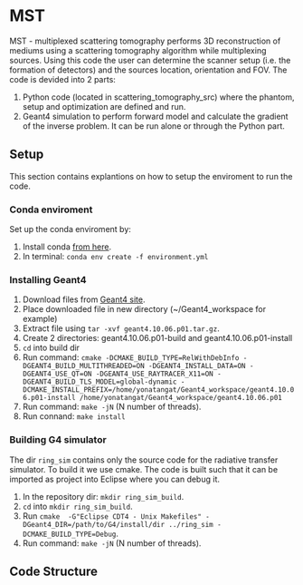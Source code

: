 # MST
MST - multiplexed scattering tomography performs 3D reconstruction of mediums using a scattering tomography algorithm while multiplexing sources.
Using this code the user can determine the scanner setup (i.e. the formation of detectors) and the sources location, orientation and FOV.
The code is devided into 2 parts:
1. Python code (located in scattering_tomography_src) where the phantom, setup and optimization are defined and run.
2. Geant4 simulation to perform forward model and calculate the gradient of the inverse problem. It can be run alone or through the Python part.

##  Setup
This section contains explantions on how to setup the enviroment to run the code.

### Conda enviroment
Set up the conda enviroment by:
1. Install conda [from here](https://docs.conda.io/projects/conda/en/latest/user-guide/install/linux.html).
2. In terminal: `conda env create -f environment.yml`

### Installing Geant4
1. Download files from [Geant4 site](http://geant4.web.cern.ch/support/download).
2. Place downloaded file in new directory (~/Geant4_workspace for example) 
3. Extract file using `tar -xvf geant4.10.06.p01.tar.gz`. 
4. Create 2 directories: geant4.10.06.p01-build and geant4.10.06.p01-install 
5. `cd` into build dir 
6. Run command: `cmake -DCMAKE_BUILD_TYPE=RelWithDebInfo -DGEANT4_BUILD_MULTITHREADED=ON -DGEANT4_INSTALL_DATA=ON -DGEANT4_USE_QT=ON -DGEANT4_USE_RAYTRACER_X11=ON -DGEANT4_BUILD_TLS_MODEL=global-dynamic -DCMAKE_INSTALL_PREFIX=/home/yonatangat/Geant4_workspace/geant4.10.06.p01-install /home/yonatangat/Geant4_workspace/geant4.10.06.p01`
7. Run command: `make -jN` (N number of threads).
8. Run connand: `make install`

### Building G4 simulator
The dir `ring_sim` contains only the source code for the radiative transfer simulator. To build it we use cmake. The code is built such that it can
be imported as project into Eclipse where you can debug it.
1. In the repository dir: `mkdir ring_sim_build`.
2. `cd` into `mkdir ring_sim_build`.
3. Run `cmake  -G"Eclipse CDT4 - Unix Makefiles" -DGeant4_DIR=/path/to/G4/install/dir ../ring_sim -DCMAKE_BUILD_TYPE=Debug`.
4. Run command: `make -jN` (N number of threads).

## Code Structure

